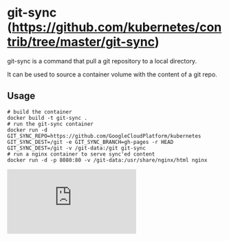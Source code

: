 # git-sync (https://github.com/kubernetes/contrib/tree/master/git-sync)

git-sync is a command that pull a git repository to a local directory.

It can be used to source a container volume with the content of a git repo.

## Usage

```
# build the container
docker build -t git-sync .
# run the git-sync container
docker run -d GIT_SYNC_REPO=https://github.com/GoogleCloudPlatform/kubernetes GIT_SYNC_DEST=/git -e GIT_SYNC_BRANCH=gh-pages -r HEAD GIT_SYNC_DEST=/git -v /git-data:/git git-sync
# run a nginx container to serve sync'ed content
docker run -d -p 8080:80 -v /git-data:/usr/share/nginx/html nginx 
```


[![Analytics](https://kubernetes-site.appspot.com/UA-36037335-10/GitHub/contrib/git-sync/README.md?pixel)]()
